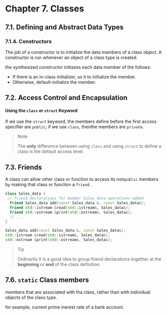 # Chapter 7. Classes

## 7.1. Defining and Abstract Data Types

### 7.1.4. Constructors

The job of a constructor is to initialize the data members of a class object. A constructor is run whenever an object of a class type is created.

the synthesized constructor initiazes each data member of the follows:

- If there is an in-class initializer, us it to initialize the member.
- Otherwise, default-initialize the member.

## 7.2. Access Control and Encapsulation

#### Using the `class` or `struct` Keyword

If we use the `struct` keyword, the members define before the first access specifier are `public`; if we use `class`, thenthe members are `private`.

> Note
>
> The **only** difference between using `class` and using `struct` to define a class is the default access level.

## 7.3. Friends

A class can allow other class or function to access its non`public` members by making that class or function a `friend`.

```cpp
class Sales_data {
 // friend declarations for member Sales_data operations added
  friend Sales_data add(const Sales_data &, const Sales_data&);
  friend std::istream &read(std::istream&, Sales_data&);
  friend std::ostream &print(std::ostream&, Sales_data&);
  // ...
}

Sales_data add(const Sales_data &, const Sales_data&);
std::istream &read(std::istream&, Sales_data&);
std::ostream &print(std::ostream&, Sales_data&);
```

> Tip
>
> Ordinarily it is a good idea to group friend declarations together at the **beginning** or **end** of the class definition.

## 7.6. `static` Class members

members that are associated with tha class, rather than with individual objects of the class type.

for example, current prime inerest rate of a bank account.
